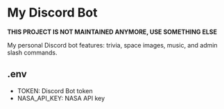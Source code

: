 # My Discord Bot

**THIS PROJECT IS NOT MAINTAINED ANYMORE, USE SOMETHING ELSE**

My personal Discord bot features: trivia, space images, music, and admin slash commands.

## .env

- TOKEN: Discord Bot token
- NASA_API_KEY: NASA API key
